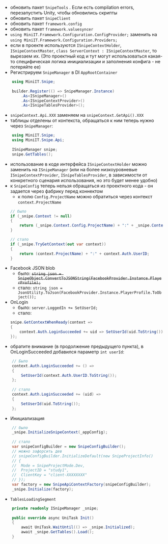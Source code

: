 - обновить пакет `SnipeTools` . Если есть compilation errors, перезапустить Unity, чтобы обновились скрипты
- обновить пакет `SnipeClient`
- обновить пакет `framework.config`
- обновить пакет `framework.valuesyncer`
-  `using MiniIT.Framework.Configuration.ConfigProvider;` заменить на
  `using MiniIT.Framework.Configuration.Providers;`
- если в проекте используются `ISnipeContextHolder`, `ISnipeContextMaster`, `class ServerContext : ISnipeContextMaster`, то вырезаем их. (Это проектный код и тут могут использоваться какая-то специфическая логика инициализации и заполнения конфига - не потеряйте ее)
- Регистрируем `SnipeManager` в DI `AppRootContainer`
```cs
	using MiniIT.Snipe;
	
	builder.Register(() => SnipeManager.Instance)  
	    .As<ISnipeManager>()  
	    .As<ISnipeContextProvider>()  
	    .As<ISnipeTablesProvider>();
```
- `snipeContext.Api.XXX` заменяем на `snipeContext.GetApi().XXX`
- таблицы отделены от контекста, обращаться к ним теперь нужно через `SnipeManager`:
```cs
	using MiniIT.Snipe;  
	using MiniIT.Snipe.Api;
	
	ISnipeManager snipe;
	snipe.GetTables();
```
- использование в коде интерфейса `ISnipeContextHolder` можно заменить на `ISnipeManager` (или на более низкоуровневые `ISnipeContextProvider`, `ISnipeTablesProvider`, в зависимости от конкретного сценария использования, но это будет менее удобно)
- к `SnipeConfig` теперь нельзя обращаться из проектного кода - он задается через фабрику перед коннектом
	- к полю `Config.ProjectName` можно обратиться через контекст `context.ProjectName`
	```cs
	// было
	if (_snipe.Context != null)  
	{  
	    return (_snipe.Context.Config.ProjectName) + ":" + _snipe.Context.Auth.UserID;  
	}

	// стало
	if (_snipe.TryGetContext(out var context))  
	{  
	    return (context.ProjectName) + ":" + context.Auth.UserID;  
	}
	```
- Facebook JSON blob
	- было: ~~`string json = SnipeObject.ConvertToJSONString(FacebookProvider.Instance.PlayerProfile);`~~
	- стало: `string json = JsonUtility.ToJson(FacebookProvider.Instance.PlayerProfile.ToObject());`
- OnLogin
	- было: `server.LoggedIn += SetUserId;`
	- стало:
	```cs
	snipe.GetContextWhenReady(context =>  
	{  
		context.Auth.LoginSucceeded += uid => SetUserId(uid.ToString());  
	});
	```
- обратите внимание (в продолжение предыдущего пункта), в OnLoginSucceeded добавился параметр `int userId`:
```cs
	// Было
	context.Auth.LoginSucceeded += () =>  
	{
	    SetUserId(context.Auth.UserID.ToString());  
	};
	
	// стало
	context.Auth.LoginSucceeded += (uid) =>  
	{
	    SetUserId(uid.ToString());  
	};
```
- Инициализация
```cs
	// было
	_snipe.InitializeSnipeContext(_appConfig);
	
	// стало
	var snipeConfigBuilder = new SnipeConfigBuilder();
	// можно зафорсить дев
	// snipeConfigBuilder.InitializeDefault(new SnipeProjectInfo()  
	// {  
	//  Mode = SnipeProjectMode.Dev,  
	//  ProjectID = "study1",  
	//  ClientKey = "client-XXXXXXXX"  
	// });
	var factory = new SnipeApiContextFactory(snipeConfigBuilder);
	_snipe.Initialize(factory);
```
- `TablesLoadingSegment`
```cs
	private readonly ISnipeManager _snipe;
	
	public override async UniTask Init()  
	{  
	    await UniTask.WaitUntil(() => _snipe.Initialized);  
	    await _snipe.GetTables().Load();
	}
```
